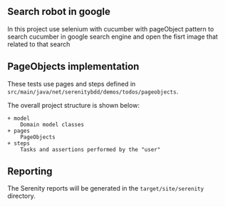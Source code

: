 ## Search robot in google
In this project use selenium with cucumber with pageObject pattern to search cucumber in google search engine and open the fisrt image that related to that search 
## PageObjects implementation

These tests use pages and steps defined in `src/main/java/net/serenitybdd/demos/todos/pageobjects`.

The overall project structure is shown below:
````
+ model
    Domain model classes
+ pages
    PageObjects
+ steps
    Tasks and assertions performed by the "user"
````

## Reporting

The Serenity reports will be generated in the `target/site/serenity` directory.

